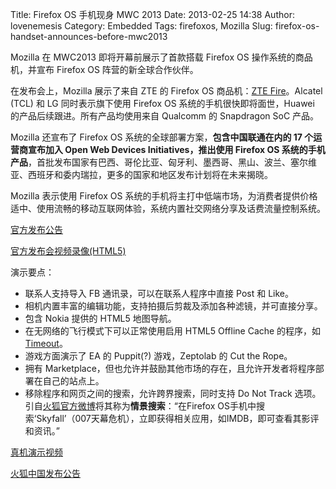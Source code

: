Title: Firefox OS 手机现身 MWC 2013
Date: 2013-02-25 14:38
Author: lovenemesis
Category: Embedded
Tags: firefoxos, Mozilla
Slug: firefox-os-handset-announces-before-mwc2013

Mozilla 在 MWC2013 即将开幕前展示了首款搭载 Firefox OS
操作系统的商品机，并宣布 Firefox OS 阵营的新全球合作伙伴。

在发布会上，Mozilla 展示了来自 ZTE 的 Firefox OS 商品机：[ZTE
Fire](http://mobile.163.com/13/0225/05/8OHND59R00112K8E.html)。Alcatel
(TCL) 和 LG 同时表示旗下使用 Firefox OS 系统的手机很快即将面世，Huawei
的产品后续跟进。所有产品均使用来自 Qualcomm 的 Snapdragon SoC 产品。

Mozilla 还宣布了 Firefox OS 系统的全球部署方案，**包含中国联通在内的 17
个运营商宣布加入 Open Web Devices Initiatives，推出使用 Firefox OS
系统的手机产品**，首批发布国家有巴西、哥伦比亚、匈牙利、墨西哥、黑山、波兰、塞尔维亚、西班牙和委内瑞拉，更多的国家和地区发布计划将在未来揭晓。

Mozilla 表示使用 Firefox OS
系统的手机将主打中低端市场，为消费者提供价格适中、使用流畅的移动互联网体验，系统内置社交网络分享及话费流量控制系统。

[官方发布公告](https://blog.mozilla.org/press/2013/02/firefox-os-expansion/)

[官方发布会视频录像(HTML5)](https://air.mozilla.org/mwc-press-conf/)

演示要点：

-   联系人支持导入 FB 通讯录，可以在联系人程序中直接 Post 和 Like。
-   相机内置丰富的编辑功能，支持拍摄后剪裁及添加各种滤镜，并可直接分享。
-   包含 Nokia 提供的 HTML5 地图导航。
-   在无网络的飞行模式下可以正常使用启用 HTML5 Offline Cache 的程序，如
    [Timeout](http://www.timeout.com/)。
-   游戏方面演示了 EA 的 Puppit(?) 游戏，Zeptolab 的 Cut the Rope。
-   拥有
    Marketplace，但也允许并鼓励其他市场的存在，且允许开发者将程序部署在自己的站点上。
-   移除程序和网页之间的搜索，允许跨界搜索，同时支持 Do Not Track
    选项。引自[火狐官方微博](http://weibo.com/1663337394/zkY7Netol)将其称为**情景搜索**：“在Firefox
    OS手机中搜索‘Skyfall’（007天幕危机），立即获得相关应用，如IMDB，即可查看其影评和资讯。”

[真机演示视频](http://v.youku.com/v_show/id_XNTE4NzQyNDU2.html)

[火狐中国发布公告](http://mozilla.com.cn/post/45697/)
